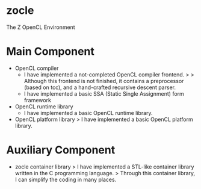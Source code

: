 # zocle
The Z OpenCL Environment

# Main Component

* OpenCL compiler
    * I have implemented a not-completed OpenCL compiler frontend. > > Although this frontend is not finished, it contains a preprocessor (based on tcc), and a hand-crafted recursive descent parser.
    * I have implemented a basic SSA (Static Single Assignment) form framework
* OpenCL runtime library
    * I have implemented a basic OpenCL runtime library.
* OpenCL platform library > I have implemented a basic OpenCL platform library.

# Auxiliary Component

* zocle container library > I have implemented a STL-like container library written in the C programming language. > Through this container library, I can simplify the coding in many places.
